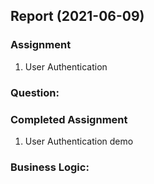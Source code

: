 ## Report (2021-06-09)

### Assignment

1.  User Authentication  

### Question:

### Completed Assignment

1.  User Authentication demo

### Business Logic:

